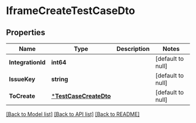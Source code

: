 # IframeCreateTestCaseDto

## Properties
Name | Type | Description | Notes
------------ | ------------- | ------------- | -------------
**IntegrationId** | **int64** |  | [default to null]
**IssueKey** | **string** |  | [default to null]
**ToCreate** | [***TestCaseCreateDto**](TestCaseCreateDto.md) |  | [default to null]

[[Back to Model list]](../README.md#documentation-for-models) [[Back to API list]](../README.md#documentation-for-api-endpoints) [[Back to README]](../README.md)


